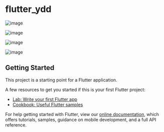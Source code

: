 # flutter_ydd

![image](https://github.com/yzxzm/flutter_ydd/blob/master/images/a.png)

![image](https://github.com/yzxzm/flutter_ydd/blob/master/images/b.jpg)

![image](https://github.com/yzxzm/flutter_ydd/blob/master/images/c.png)

![image](https://github.com/yzxzm/flutter_ydd/blob/master/images/d.jpg)
## Getting Started

This project is a starting point for a Flutter application.

A few resources to get you started if this is your first Flutter project:

- [Lab: Write your first Flutter app](https://flutter.io/docs/get-started/codelab)
- [Cookbook: Useful Flutter samples](https://flutter.io/docs/cookbook)

For help getting started with Flutter, view our 
[online documentation](https://flutter.io/docs), which offers tutorials, 
samples, guidance on mobile development, and a full API reference.
